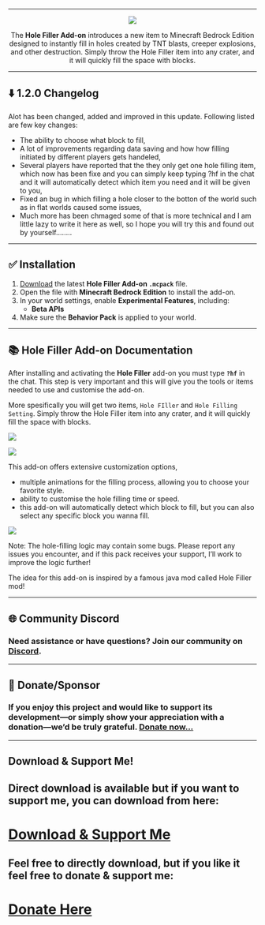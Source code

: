 
---

<p align="center">
  <img src="https://darkblockgaming.github.io/assets/holefilleraddon/title-logo.png" />
</p>


<p align="center">
The <b>Hole Filler Add-on</b> introduces a new item to Minecraft Bedrock Edition designed to instantly fill in holes created by TNT blasts, creeper explosions, and other destruction. Simply throw the Hole Filler item into any crater, and it will quickly fill the space with blocks.
</p>

---

## ⬇️ 1.2.0 Changelog
Alot has been changed, added and improved in this update. Following listed are few key changes:

- The ability to choose what block to fill,
- A lot of improvements regarding data saving and how how filling initiated by different players gets handeled,
- Several players have reported that the they only get one hole filling item, which now has been fixe and you can simply keep typing ?hf in the chat and it will automatically detect which item you need and it will be given to you,
- Fixed an bug in which filling a hole closer to the botton of the world such as in flat worlds caused some issues,
- Much more has been chmaged some of that is more technical and I am little lazy to write it here as well, so I hope you will try this and found out by yourself........

---

## ✅ Installation

1. [Download](https://darkblockgaming.github.io/addons/hole-filler-addon/) the latest **Hole Filler Add-on `.mcpack`** file.  
2. Open the file with **Minecraft Bedrock Edition** to install the add-on.  
3. In your world settings, enable **Experimental Features**, including:  
   - **Beta APIs**  
4. Make sure the **Behavior Pack** is applied to your world.

---

## 📚 Hole Filler Add-on Documentation

After installing and activating the **Hole Filler** add-on you must type **`?hf`** in the chat. This step is very important and this will give you the tools or items needed to use and customise the add-on.

More spesifically you will get two items, `Hole FIller` and `Hole Filling Setting`. Simply throw the Hole Filler item into any crater, and it will quickly fill the space with blocks.

![](https://darkblockgaming.github.io/assets/holefilleraddon/hf2.gif)

![](https://darkblockgaming.github.io/assets/holefilleraddon/hf.gif)

This add-on offers extensive customization options,
-  multiple animations for the filling process, allowing you to choose your favorite style.
- ability to customise the hole filling time or speed.
- this add-on will automatically detect which block to fill, but you can also select any specific block you wanna fill.

![](https://darkblockgaming.github.io/assets/holefilleraddon/hole-filler-addon_3.jpeg)

Note: The hole-filling logic may contain some bugs. Please report any issues you encounter, and if this pack receives your support, I’ll work to improve the logic further!

The idea for this add-on is inspired by a famous java mod called Hole Filler mod!


---

## 🌐 Community Discord  
### Need assistance or have questions? Join our community on [Discord](https://discord.gg/CEM7cc3NQx).

---

## 💸 Donate/Sponsor 

### If you enjoy this project and would like to support its development—or simply show your appreciation with a donation—we’d be truly grateful. [Donate now...](https://darkblockgaming.github.io/donate-me/)

---

## **Download & Support Me!**

## Direct download is available but if you want to support me, you can download from here:

# [Download & Support Me](https://darkblockgaming.github.io/addons/hole-filler-addon/)

## Feel free to directly download, but if you like it feel free to donate & support me:

# [Donate Here](https://darkblockgaming.github.io/donate-me/)


